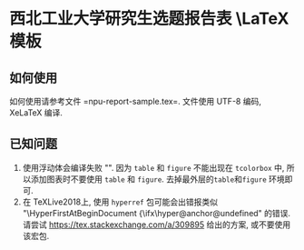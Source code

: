 # 西北工业大学研究生选题报告表 \LaTeX 模板

## 如何使用

如何使用请参考文件 =npu-report-sample.tex=. 文件使用 UTF-8 编码, XeLaTeX 编译.

## 已知问题

1. 使用浮动体会编译失败 "". 因为 `table` 和 `figure` 不能出现在 `tcolorbox` 中,
   所以添加图表时不要使用 `table` 和 `figure`. 去掉最外层的`table`和`figure` 环境即可.
2. 在 TeXLive2018上, 使用 `hyperref` 包可能会出错报类似
   "\HyperFirstAtBeginDocument {\ifx\hyper@anchor\@undefined" 的错误. 请尝试
    <https://tex.stackexchange.com/a/309895> 给出的方案, 或不要使用该宏包.
